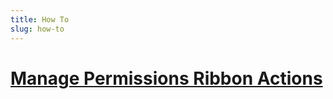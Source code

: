 ```yaml
---
title: How To
slug: how-to
---
```


# [Manage Permissions Ribbon Actions](manage-permissions-ribbon-actions.md)
